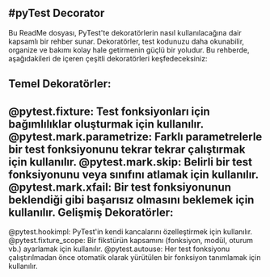 #pyTest Decorator
----
Bu ReadMe dosyası, PyTest'te dekoratörlerin nasıl kullanılacağına 
dair kapsamlı bir rehber sunar. Dekoratörler, test kodunuzu daha okunabilir, 
organize ve bakımı kolay hale getirmenin güçlü bir yoludur. Bu rehberde, aşağıdakileri de içeren çeşitli dekoratörleri keşfedeceksiniz:

Temel Dekoratörler:
----
@pytest.fixture: Test fonksiyonları için bağımlılıklar oluşturmak için kullanılır.
@pytest.mark.parametrize: Farklı parametrelerle bir test fonksiyonunu tekrar tekrar çalıştırmak için kullanılır.
@pytest.mark.skip: Belirli bir test fonksiyonunu veya sınıfını atlamak için kullanılır.
@pytest.mark.xfail: Bir test fonksiyonunun beklendiği gibi başarısız olmasını beklemek için kullanılır.
Gelişmiş Dekoratörler:
----
@pytest.hookimpl: PyTest'in kendi kancalarını özelleştirmek için kullanılır.
@pytest.fixture_scope: Bir fikstürün kapsamını (fonksiyon, modül, oturum vb.) ayarlamak için kullanılır.
@pytest.autouse: Her test fonksiyonu çalıştırılmadan önce otomatik olarak yürütülen bir fonksiyon tanımlamak için kullanılır.
